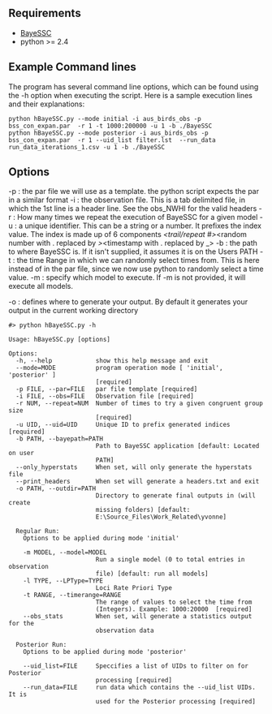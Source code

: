 ## Requirements ##  
 *  [BayeSSC](http://www.stanford.edu/group/hadlylab/ssc/)   
 *  python >= 2.4   


## Example Command lines ##  
The program has several command line options, which can be found using the -h option when executing the script.  Here is a sample execution lines and their explanations:

```  
python hBayeSSC.py --mode initial -i aus_birds_obs -p bss_con_expan.par  -r 1 -t 1000:200000 -u 1 -b ./BayeSSC  
python hBayeSSC.py --mode posterior -i aus_birds_obs -p bss_con_expan.par  -r 1 --uid_list filter.lst  --run_data run_data_iterations_1.csv -u 1 -b ./BayeSSC  
```  

## Options ##  

-p : the par file we will use as a template.  the python script expects the par in a similar format
-i : the observation file.  This is a tab delimited file, in which the 1st line is a header line.  See the obs_NWHI for the valid headers
-r : How many times we repeat the execution of BayeSSC for a given model
-u : a unique identifier.  This can be a string or a number.  It prefixes the index value.  The index is made up of 6 components <uid>_<congruent count>_<total obs>_<trail/repeat #>_<random number with . replaced by _>_<timestamp with . replaced by _>
-b : the path to where BayeSSC is.  If it isn't supplied, it assumes it is on the Users PATH
-t : the time Range in which we can randomly select times from.  This is here instead of in the par file, since we now use python to randomly select a time value.
-m : specify which model to execute.  If -m is not provided, it will execute all models.

-o : defines where to generate your output.  By default it generates your output in the current working directory
  
```  
#> python hBayeSSC.py -h

Usage: hBayeSSC.py [options]

Options:
  -h, --help            show this help message and exit
  --mode=MODE           program operation mode [ 'initial', 'posterior' ]
                        [required]
  -p FILE, --par=FILE   par file template [required]
  -i FILE, --obs=FILE   Observation file [required]
  -r NUM, --repeat=NUM  Number of times to try a given congruent group size
                        [required]
  -u UID, --uid=UID     Unique ID to prefix generated indices [required]
  -b PATH, --bayepath=PATH
                        Path to BayeSSC application [default: Located on user
                        PATH]
  --only_hyperstats     When set, will only generate the hyperstats file
  --print_headers       When set will generate a headers.txt and exit
  -o PATH, --outdir=PATH
                        Directory to generate final outputs in (will create
                        missing folders) [default:
                        E:\Source_Files\Work_Related\yvonne]

  Regular Run:
    Options to be applied during mode 'initial'

    -m MODEL, --model=MODEL
                        Run a single model (0 to total entries in observation
                        file) [default: run all models]
    -l TYPE, --LPType=TYPE
                        Loci Rate Priori Type
    -t RANGE, --timerange=RANGE
                        The range of values to select the time from
                        (Integers). Example: 1000:20000  [required]
    --obs_stats         When set, will generate a statistics output for the
                        observation data

  Posterior Run:
    Options to be applied during mode 'posterior'

    --uid_list=FILE     Speccifies a list of UIDs to filter on for Posterior
                        processing [required]
    --run_data=FILE     run data which contains the --uid_list UIDs.  It is
                        used for the Posterior processing [required]
```  